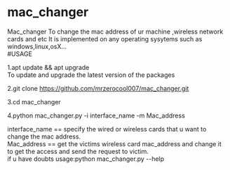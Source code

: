 # mac_changer
Mac_changer  To change the mac address of ur machine ,wireless network cards and etc  It is implemented on any operating sysytems such as windows,linux,osX...  
#USAGE

1.apt update &amp;&amp; apt upgrade     
     To update and upgrade the latest version of the packages 

2.git clone https://github.com/mrzerocool007/mac_changer.git

3.cd mac_changer

4.python mac_changer.py -i interface_name -m Mac_address 
 
  interface_name == specify the wired or wireless cards that u want to change the mac address.    
     Mac_address == get the victims wireless card mac_address and change it to get the access and send the request to victim.    
            if u have doubts usage:python mac_changer.py --help    
